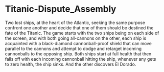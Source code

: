 # Titanic-Dispute_Assembly
Two lost ships, at the heart of the Atlantic, seeking the same purpose confront one another and decide that one of them should be destined the fate of the Titanic.  The game starts with the two ships being on each side of the screen, and with both going all-cannons on the other, each ship is acquainted with a black-diamond cannonball-proof shield that can move parallel to the cannons and attempt to dodge and retarget incoming cannonballs to the opposing ship.  Both ships start at full health that then falls off with each incoming cannonball hitting the ship, whenever any gets to zero health, the ship sinks. And the other discovers El Dorado.
